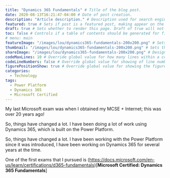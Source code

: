 ```yaml
---
title: "Dynamics 365 Fundamentals" # Title of the blog post.
date: 2020-08-13T16:21:47-04:00 # Date of post creation.
description: "Article description." # Description used for search engine.
featured: true # Sets if post is a featured post, making appear on the home page side bar.
draft: true # Sets whether to render this page. Draft of true will not be rendered.
toc: false # Controls if a table of contents should be generated for first-level links automatically.
# menu: main
featureImage: "/images/lou/dynamics365-fundamentals-200x200.png" # Sets featured image on blog post.
thumbnail: "/images/lou/dynamics365-fundamentals-200x200.png" # Sets thumbnail image appearing inside card on homepage.
shareImage: "/images/lou/dynamics365-fundamentals-200x200.png" # Designate a separate image for social media sharing.
codeMaxLines: 10 # Override global value for how many lines within a code block before auto-collapsing.
codeLineNumbers: false # Override global value for showing of line numbers within code block.
figurePositionShow: true # Override global value for showing the figure label.
categories:
  - Technology
tags:
  - Power Platform
  - Dynamics 365
  - Microsoft Certified
---
```


My last Microsoft exam was when I obtained my MCSE + Internet; this was over 20 years ago! 

So, things have changed a lot. I have been doing a lot of work using Dynamics 365, which is built on the Power Platform. 


So, things have changed a lot. I have been working with the Power Platform since it was introduced, I have been working on Dynamics 365 for several years at the time. 

One of the first exams that I pursued is (https://docs.microsoft.com/en-us/learn/certifications/d365-fundamentals)[**Microsoft Certified: Dynamics 365 Fundamentals**]

